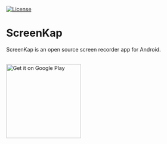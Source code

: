 [![License](https://img.shields.io/badge/license-Apache%202-4EB1BA.svg?style=flat-square)](https://www.apache.org/licenses/LICENSE-2.0.html)

# ScreenKap

ScreenKap is an open source screen recorder app for Android.

<br/>
<a href="https://play.google.com/store/apps/details?id=com.ibashkimi.screenrecorder"><img alt="Get it on Google Play" src="https://play.google.com/intl/en_us/badges/images/generic/en_badge_web_generic.png" width="200px"/></a>
